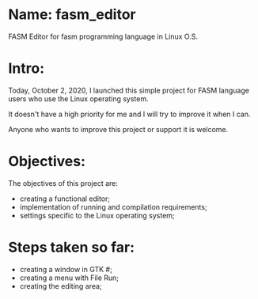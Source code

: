 # Name: fasm_editor
FASM Editor for fasm programming language in Linux O.S.

# Intro:
Today, October 2, 2020, I launched this simple project for FASM language users who use the Linux operating system.

It doesn't have a high priority for me and I will try to improve it when I can.

Anyone who wants to improve this project or support it is welcome.

# Objectives:
The objectives of this project are:
- creating a functional editor;
- implementation of running and compilation requirements;
- settings specific to the Linux operating system;

# Steps taken so far:
- creating a window in GTK #;
- creating a menu with File Run;
- creating the editing area;

